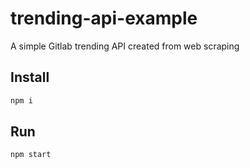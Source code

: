 # trending-api-example

A simple Gitlab trending API created from web scraping

## Install

```sh
npm i
```

## Run

```
npm start
```
